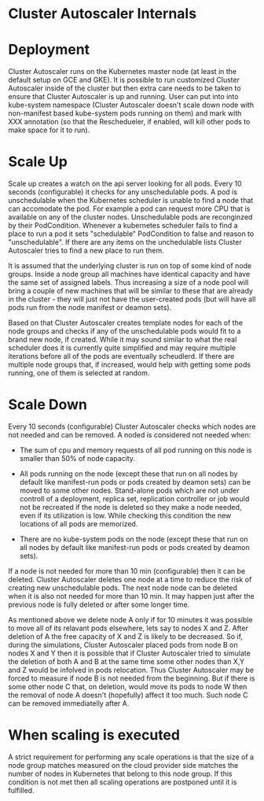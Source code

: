 # Cluster Autoscaler Internals

# Deployment

Cluster Autoscaler runs on the Kubernetes master node (at least in the default setup on GCE and GKE). 
It is possible to run customized Cluster Autoscaler inside of the cluster but then extra care needs
to be taken to ensure that Cluster Autoscaler is up and running. User can put into into kube-system
namespace (Cluster Autoscaler doesn't scale down node with non-manifest based kube-system pods running
on them) and mark with XXX annotation (so that the Reschedueler, if enabled, will kill other pods to
make space for it to run). 

# Scale Up

Scale up creates a watch on the api server looking for all pods. Every 10 seconds (configurable)
it checks for any unschedulable pods. A pod is unschedulable when the Kubernetes scheduler is unable
to find a node that can accomodate the pod. For example a pod can request more CPU that is 
available on any of the cluster nodes. Unschedulable pods are reconginzed by their PodCondition. 
Whenever a kubernetes scheduler fails to find a place to run a pod it sets "schedulable" 
PodCondition to false and reason to "unschedulable".  If there are any items on the unchedulable 
lists Cluster Autoscaler tries to find a new place to run them. 

It is assumed that the underlying cluster is run on top of some kind of node groups.
Inside a node group all machines have identical capacity and have the same set of assigned labels. 
Thus increasing a size of a node pool will bring a couple of new machines that will be similar 
to these that are already in the cluster - they will just not have the user-created pods (but 
will have all pods run from the node manifest or deamon sets). 

Based on that Cluster Autoscaler creates template nodes for each of the node groups and checks if 
any of the unschedulable pods would fit to a brand new node, if created. While it may sound similar to 
what the real scheduler does it is currently quite simplified and may require multiple iterations
before all of the pods are eventually scheudlerd. If there are multiple 
node groups that, if increased, would help with getting some pods running, one of them is selected
at random. 

# Scale Down

Every 10 seconds (configurable) Cluster Autoscaler checks which nodes are not needed and can 
be removed. A noded is considered not needed when:

* The sum of cpu and memory requests of all pod running on this node is smaller than 50% of node
capacity.

* All pods running on the node (except these that run on all nodes by default like manifest-run pods
or pods created by deamon sets) can be moved to some other nodes. Stand-alone pods which are not
under controll of a deployment, replica set, replication controller or job would not be recreated
if the node is deleted so they make a node needed, even if its utilization is low. While 
checking this condition the new locations of all pods are memorized.

* There are no kube-system pods on the node (except these that run on all nodes by default like 
manifest-run pods or pods created by deamon sets).

If a node is not needed for more than 10 min (configurable) then it can be deleted. Cluster Autoscaler
deletes one node at a time to reduce the risk of creating new unschedulable pods. The next node 
node can be deleted when it is also not needed for more than 10 min. It may happen just after
the previous node is fully deleted or after some longer time.

As mentioned above we delete node A only if for 10 minutes it was possible to move all of its 
relavant pods elsewhere, lets say to nodes X and Z. After deletion of A the free capacity of X and Z
is likely to be decreased. So if, during the simulations, Cluster Autoscaler placed pods from node
B on nodes X and Y then it is possible that if Cluster Autoscaler tried to simulate the deletion of both
A and B at the same time some other nodes than X,Y and Z would be infolved in pods relocation.
Thus Cluster Autoscaler may be forced to measure if node B is not needed from the beginning. 
But if there is some other node C that, on deletion, would move its pods to node W then the removal
of node A doesn't (hopefully) affect it too much. Such node C can be removed immediatelly after A.

# When scaling is executed

A strict requirement for performing any scale operations is that the size of a node group matches
measured on the cloud provider side matches the number of nodes in Kubernetes that belong to this 
node group. If this condition is not met then all scaling operations are postponed until it is 
fulfilled. 
